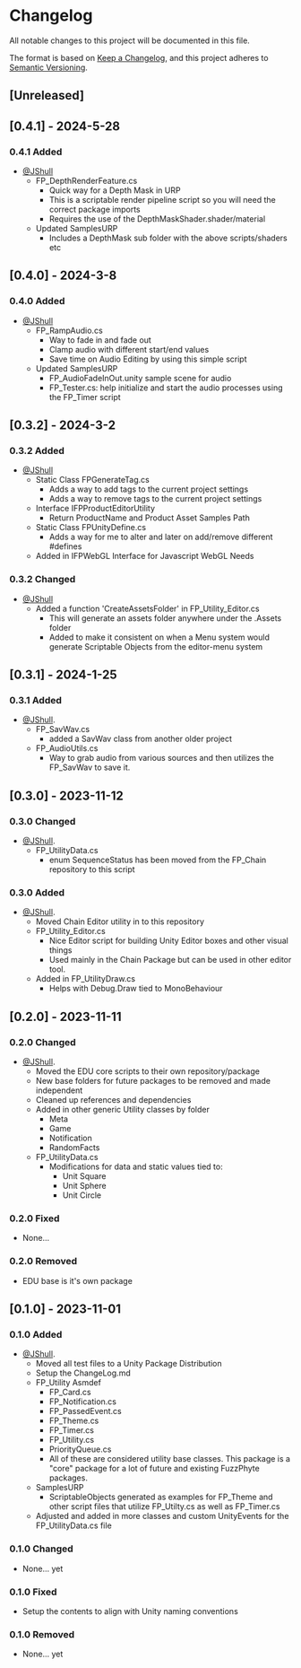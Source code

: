 # Changelog

All notable changes to this project will be documented in this file.

The format is based on [Keep a Changelog](https://keepachangelog.com/en/1.0.0/),
and this project adheres to [Semantic Versioning](https://semver.org/spec/v2.0.0.html).

## [Unreleased]

## [0.4.1] - 2024-5-28

### 0.4.1 Added

- [@JShull](https://github.com/jshull)
  - FP_DepthRenderFeature.cs
    - Quick way for a Depth Mask in URP
    - This is a scriptable render pipeline script so you will need the correct package imports
    - Requires the use of the DepthMaskShader.shader/material
  - Updated SamplesURP
    - Includes a DepthMask sub folder with the above scripts/shaders etc

## [0.4.0] - 2024-3-8

### 0.4.0 Added

- [@JShull](https://github.com/jshull)
  - FP_RampAudio.cs
    - Way to fade in and fade out
    - Clamp audio with different start/end values
    - Save time on Audio Editing by using this simple script
  - Updated SamplesURP
    - FP_AudioFadeInOut.unity sample scene for audio
    - FP_Tester.cs: help initialize and start the audio processes using the FP_Timer script

## [0.3.2] - 2024-3-2

### 0.3.2 Added

- [@JShull](https://github.com/jshull)
  - Static Class FPGenerateTag.cs
    - Adds a way to add tags to the current project settings
    - Adds a way to remove tags to the current project settings
  - Interface IFPProductEditorUtility
    - Return ProductName and Product Asset Samples Path
  - Static Class FPUnityDefine.cs
    - Adds a way for me to alter and later on add/remove different #defines
  - Added in IFPWebGL Interface for Javascript WebGL Needs

### 0.3.2 Changed

- [@JShull](https://github.com/jshull)
  - Added a function 'CreateAssetsFolder' in FP_Utility_Editor.cs
    - This will generate an assets folder anywhere under the .Assets folder
    - Added to make it consistent on when a Menu system would generate Scriptable Objects from the editor-menu system

## [0.3.1] - 2024-1-25

### 0.3.1 Added

- [@JShull](https://github.com/jshull).
  - FP_SavWav.cs
    - added a SavWav class from another older project
  - FP_AudioUtils.cs
    - Way to grab audio from various sources and then utilizes the FP_SavWav to save it.

## [0.3.0] - 2023-11-12

### 0.3.0 Changed

- [@JShull](https://github.com/jshull).
  - FP_UtilityData.cs
    - enum SequenceStatus has been moved from the FP_Chain repository to this script

### 0.3.0 Added

- [@JShull](https://github.com/jshull).
  - Moved Chain Editor utility in to this repository
  - FP_Utility_Editor.cs
    - Nice Editor script for building Unity Editor boxes and other visual things
    - Used mainly in the Chain Package but can be used in other editor tool. 
  - Added in FP_UtilityDraw.cs
    - Helps with Debug.Draw tied to MonoBehaviour 

## [0.2.0] - 2023-11-11

### 0.2.0 Changed

- [@JShull](https://github.com/jshull).
  - Moved the EDU core scripts to their own repository/package
  - New base folders for future packages to be removed and made independent
  - Cleaned up references and dependencies
  - Added in other generic Utility classes by folder
    - Meta
    - Game
    - Notification
    - RandomFacts
  - FP_UtilityData.cs
    - Modifications for data and static values tied to:
      - Unit Square
      - Unit Sphere
      - Unit Circle

### 0.2.0 Fixed

- None...

### 0.2.0 Removed

- EDU base is it's own package

## [0.1.0] - 2023-11-01

### 0.1.0 Added

- [@JShull](https://github.com/jshull).
  - Moved all test files to a Unity Package Distribution
  - Setup the ChangeLog.md
  - FP_Utility Asmdef
    - FP_Card.cs
    - FP_Notification.cs
    - FP_PassedEvent.cs
    - FP_Theme.cs
    - FP_Timer.cs
    - FP_Utility.cs
    - PriorityQueue.cs
    - All of these are considered utility base classes. This package is a "core" package for a lot of future and existing FuzzPhyte packages.
  - SamplesURP
    - ScriptableObjects generated as examples for FP_Theme and other script files that utilize FP_Utilty.cs as well as FP_Timer.cs
  - Adjusted and added in more classes and custom UnityEvents for the FP_UtilityData.cs file

### 0.1.0 Changed

- None... yet

### 0.1.0 Fixed

- Setup the contents to align with Unity naming conventions

### 0.1.0 Removed

- None... yet
